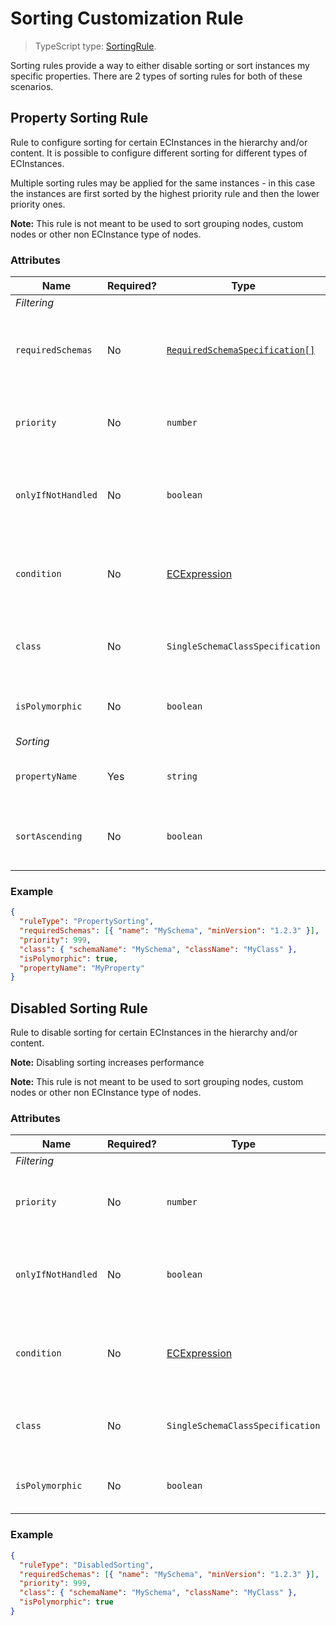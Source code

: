 # Sorting Customization Rule

> TypeScript type: [SortingRule]($presentation-common).

Sorting rules provide a way to either disable sorting or sort instances my specific properties. There are 2 types of sorting rules for both of these scenarios.

## Property Sorting Rule

Rule to configure sorting for certain ECInstances in the hierarchy and/or content. It is possible to configure different sorting for different types of ECInstances.

Multiple sorting rules may be applied for the same instances - in this case the
instances are first sorted by the highest priority rule and then the lower priority ones.

**Note:** This rule is not meant to be used to sort grouping nodes, custom nodes or other non ECInstance type of nodes.

### Attributes

| Name               | Required? | Type                                                                 | Default                        | Meaning                                                                                  |
| ------------------ | --------- | -------------------------------------------------------------------- | ------------------------------ | ---------------------------------------------------------------------------------------- |
| *Filtering*        |
| `requiredSchemas`  | No        | [`RequiredSchemaSpecification[]`](../Advanced/SchemaRequirements.md) | `[]`                           | Specifications that define schema requirements for the rule to take effect.              |
| `priority`         | No        | `number`                                                             | `1000`                         | Defines the order in which presentation rules are evaluated.                             |
| `onlyIfNotHandled` | No        | `boolean`                                                            | `false`                        | Should this rule be ignored if there is already an existing rule with a higher priority. |
| `condition`        | No        | [ECExpression](../hierarchies/ECExpressions.md#rule-condition)       | `""`                           | Defines a condition for the rule, which needs to be met in order to execute it.          |
| `class`            | No        | `SingleSchemaClassSpecification`                                     | All classes in current context | Specification of ECClass whose ECInstances should be sorted.                             |
| `isPolymorphic`    | No        | `boolean`                                                            | false                          | Should `class` defined in this rule be handled polymorphically.                          |
| *Sorting*          |
| `propertyName`     | Yes       | `string`                                                             |                                | Name of the property which should be used for sorting.                                   |
| `sortAscending`    | No        | `boolean`                                                            | `true`                         | Should instances be sorted in ascending order.                                           |

### Example

```JSON
{
  "ruleType": "PropertySorting",
  "requiredSchemas": [{ "name": "MySchema", "minVersion": "1.2.3" }],
  "priority": 999,
  "class": { "schemaName": "MySchema", "className": "MyClass" },
  "isPolymorphic": true,
  "propertyName": "MyProperty"
}
```

## Disabled Sorting Rule

Rule to disable sorting for certain ECInstances in the hierarchy and/or content.

**Note:** Disabling sorting increases performance

**Note:** This rule is not meant to be used to sort grouping nodes, custom nodes or
other non ECInstance type of nodes.

### Attributes

| Name               | Required? | Type                                                           | Default                        | Meaning                                                                                  |
| ------------------ | --------- | -------------------------------------------------------------- | ------------------------------ | ---------------------------------------------------------------------------------------- |
| *Filtering*        |
| `priority`         | No        | `number`                                                       | `1000`                         | Defines the order in which presentation rules are evaluated.                             |
| `onlyIfNotHandled` | No        | `boolean`                                                      | `false`                        | Should this rule be ignored if there is already an existing rule with a higher priority. |
| `condition`        | No        | [ECExpression](../hierarchies/ECExpressions.md#rule-condition) | `""`                           | Defines a condition for the rule, which needs to be met in order to execute it.          |
| `class`            | No        | `SingleSchemaClassSpecification`                               | All classes in current context | Specification of ECClass whose ECInstances should be sorted.                             |
| `isPolymorphic`    | No        | `boolean`                                                      | false                          | Should `class` defined in this rule be handled polymorphically.                          |

### Example

```JSON
{
  "ruleType": "DisabledSorting",
  "requiredSchemas": [{ "name": "MySchema", "minVersion": "1.2.3" }],
  "priority": 999,
  "class": { "schemaName": "MySchema", "className": "MyClass" },
  "isPolymorphic": true
}
```
